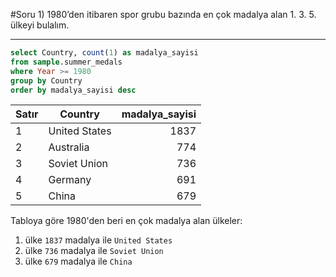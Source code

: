 #Soru 1) 1980’den itibaren spor grubu bazında en çok madalya alan 1. 3. 5. ülkeyi bulalım.

---

```SQL
select Country, count(1) as madalya_sayisi
from sample.summer_medals 
where Year >= 1980
group by Country
order by madalya_sayisi desc
```


| Satır | Country       | madalya_sayisi |
| ------|---------------| --------------:|
| 1     | United States |           1837 |
| 2     | Australia     |            774 |
| 3     | Soviet Union  |            736 |
| 4     | Germany       |            691 |
| 5     | China         |            679 |


Tabloya göre 1980'den beri en çok madalya alan ülkeler:
1. ülke `1837` madalya ile `United States`
3. ülke `736` madalya ile `Soviet Union`
5. ülke `679` madalya ile `China` 
